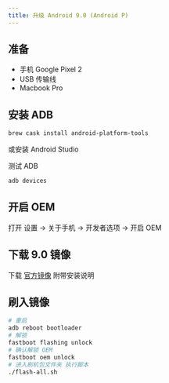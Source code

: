 ```yaml
---
title: 升级 Android 9.0 (Android P)
---
```


## 准备

- 手机 Google Pixel 2
- USB 传输线
- Macbook Pro

## 安装 ADB

```bash
brew cask install android-platform-tools
```

或安装 Android Studio

测试 ADB

```bash
adb devices
```

## 开启 OEM

打开 设置 -> 关于手机 -> 开发者选项 -> 开启 OEM

## 下载 9.0 镜像

下载 [官方镜像](https://developers.google.com/android/images?hl=zh-cn) 附带安装说明

## 刷入镜像

```bash
# 重启
adb reboot bootloader
# 解锁
fastboot flashing unlock
# 确认解锁 OEM
fastboot oem unlock
# 进入刷机包文件夹 执行脚本
./flash-all.sh
```
